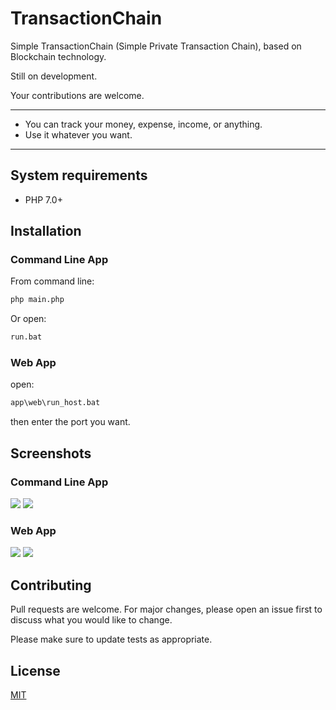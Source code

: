 # TransactionChain
Simple TransactionChain (Simple Private Transaction Chain), based on Blockchain technology.

Still on development.

Your contributions are welcome.

---------------------------

* You can track your money, expense, income, or anything.
* Use it whatever you want.

---------------------------

## System requirements
* PHP 7.0+


## Installation
### Command Line App
From command line:
```cmd
php main.php
```
Or open:
```bat
run.bat
```

### Web App
open:
```bat
app\web\run_host.bat
```
then enter the port you want.

## Screenshots
### Command Line App
<img src="https://lh3.googleusercontent.com/-8FHv2RN_KJ0/XqAcINWEdYI/AAAAAAAAFBw/8iI6TD-xda0ISYu605I3m_MnSh_uDDI_ACNcBGAsYHQ/s0/1tc_n.png">
<img src="https://lh3.googleusercontent.com/-Wvth1GCMSII/XqAcIYQcFqI/AAAAAAAAFB0/HqbhsYTZy5o1NOyaNr-tkjl4MwMHNUsrQCNcBGAsYHQ/s0/2tc_n.png">

### Web App
<img src="https://lh3.googleusercontent.com/-BtYnGg2LBZQ/XqHnz78zzrI/AAAAAAAAFCE/UliJv8DaxEcVeix_GT8nlLfx-DsM2zVLQCNcBGAsYHQ/s0/screenshot-127.0.0.1_7000-2020.04.23-20_57_47.png">
<img src="https://lh3.googleusercontent.com/-tg9Ourve0FA/XqHn3rjK2mI/AAAAAAAAFCI/7C1dx1t_i6ocrtV14tL4DDuKOclO1WivQCNcBGAsYHQ/s0/screenshot-127.0.0.1_7000-2020.04.23-20_59_10.png">


## Contributing
Pull requests are welcome. For major changes, please open an issue first to discuss what you would like to change.

Please make sure to update tests as appropriate.


## License
[MIT](https://choosealicense.com/licenses/mit/)
